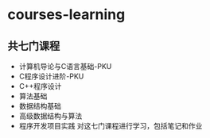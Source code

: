 # courses-learning
## 共七门课程
- 计算机导论与C语言基础-PKU
- C程序设计进阶-PKU
- C++程序设计
- 算法基础
- 数据结构基础
- 高级数据结构与算法
- 程序开发项目实践
对这七门课程进行学习，包括笔记和作业
